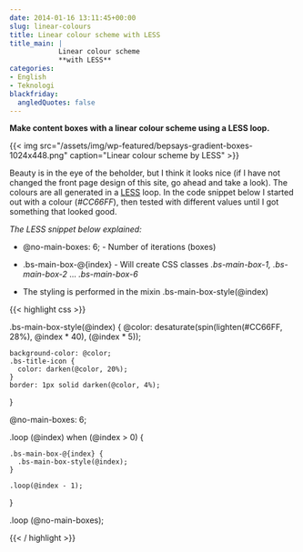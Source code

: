 ```yaml
---
date: 2014-01-16 13:11:45+00:00
slug: linear-colours
title: Linear colour scheme with LESS
title_main: |
            Linear colour scheme  
            **with LESS**
categories:
- English
- Teknologi
blackfriday:
  angledQuotes: false
---
```


**Make content boxes with a linear colour scheme using a LESS loop.**

{{< img src="/assets/img/wp-featured/bepsays-gradient-boxes-1024x448.png" caption="Linear colour scheme by LESS" >}}

<!--more-->

Beauty is in the eye of the beholder, but I think it looks nice (if I have not changed the front page design of this site, go ahead and take a look). The colours are all generated in a [LESS](http://www.lesscss.org/) loop. In the code snippet below I started out with a colour (_#CC66FF_), then tested with different values until I got something that looked good.

_The LESS snippet below explained:_



	
  * @no-main-boxes: 6; - Number of iterations (boxes)

	
  * .bs-main-box-@{index} - Will create CSS classes _.bs-main-box-1, .bs-main-box-2_ ... _.bs-main-box-6_

	
  * The styling is performed in the mixin .bs-main-box-style(@index)    

{{< highlight css >}}

.bs-main-box-style(@index) {
    @color: desaturate(spin(lighten(#CC66FF, 28%), @index * 40), (@index * 5));

    background-color: @color;
    .bs-title-icon {
      color: darken(@color, 20%);
    }
    border: 1px solid darken(@color, 4%);
  }

  @no-main-boxes: 6;

  .loop (@index) when (@index > 0) {

    .bs-main-box-@{index} {
      .bs-main-box-style(@index);
    }

    .loop(@index - 1);
  }

  .loop (@no-main-boxes);


{{< / highlight >}}



